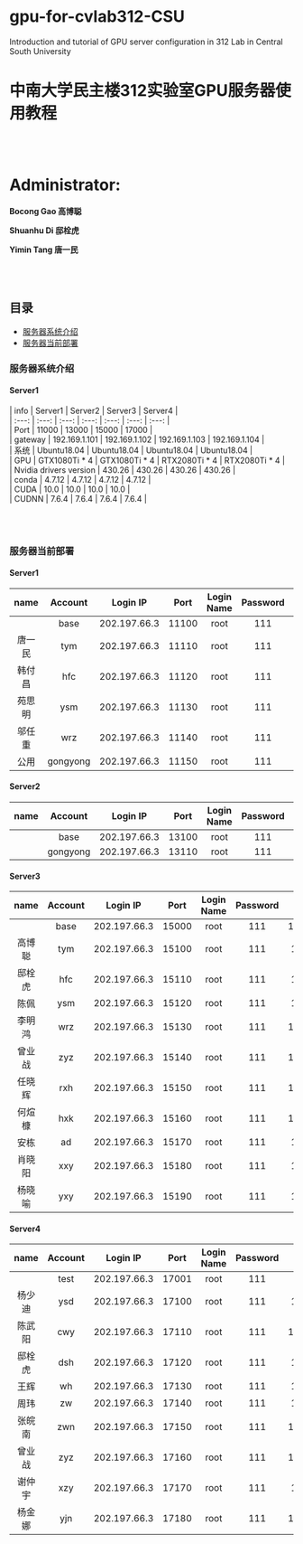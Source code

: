 # gpu-for-cvlab312-CSU
 Introduction and tutorial of GPU server configuration in 312 Lab in Central South University
# 中南大学民主楼312实验室GPU服务器使用教程
<br/>
<br/>

# Administrator:   

**Bocong Gao 高博聪**    

**Shuanhu Di 邸栓虎**    

**Yimin Tang 唐一民**   

<br/>
<br/>

## 目录
- [服务器系统介绍](#服务器系统介绍)
- [服务器当前部署](#服务器当前部署)


### 服务器系统介绍
#### Server1

| info | Server1 | Server2 | Server3 | Server4 |  
| :---: | :---: | :---: | :---: | :---: | :---: | :---: |  
| Port | 11000 | 13000 | 15000 | 17000 |  
| gateway | 192.169.1.101 | 192.169.1.102 | 192.169.1.103 | 192.169.1.104 |  
| 系统 | Ubuntu18.04 | Ubuntu18.04 | Ubuntu18.04 | Ubuntu18.04 |  
| GPU | GTX1080Ti * 4 | GTX1080Ti * 4 | RTX2080Ti * 4 | RTX2080Ti * 4 |  
| Nvidia drivers version | 430.26 | 430.26 | 430.26 | 430.26 |  
| conda | 4.7.12 | 4.7.12 | 4.7.12 | 4.7.12 |  
| CUDA | 10.0 | 10.0 | 10.0 | 10.0 |  
| CUDNN | 7.6.4 | 7.6.4 | 7.6.4 | 7.6.4 |  

<br/>
<br/>

### 服务器当前部署
#### Server1

| name | Account | Login IP | Port | Login Name | Password | Ipv4 address |  
| :----: | :----: | :------: | :---: | :------: | :---: | :--------: |
|   | base | 202.197.66.3 | 11100 | root | 111 | 10.119.6.151:22 |
| 唐一民 | tym | 202.197.66.3 | 11110 | root | 111 | 10.119.6.88:22 |
| 韩付昌 | hfc | 202.197.66.3 | 11120 | root | 111 | 10.119.6.155:22 |
| 苑思明 | ysm | 202.197.66.3 | 11130 | root | 111 | 10.119.6.62:22 |
| 邬任重 | wrz | 202.197.66.3 | 11140 | root | 111 | 10.119.6.55:22 |
| 公用 | gongyong | 202.197.66.3 | 11150 | root | 111 | 10.119.6.38:22 |

#### Server2

| name | Account | Login IP | Port | Login Name | Password | Ipv4 address |  
| :----: | :----: | :------: | :---: | :------: | :---: | :--------: |
|   | base | 202.197.66.3 | 13100 | root | 111 | 10.88.221.23:22 |
|   | gongyong | 202.197.66.3 | 13110 | root | 111 | 10.88.221.21:22 |

#### Server3

| name | Account | Login IP | Port | Login Name | Password | Ipv4 address |   
| :----: | :----: | :------: | :---: | :------: | :---: | :--------: |
|   | base | 202.197.66.3 | 15000 | root | 111 | 10.124.170.252:22 |
| 高博聪 | tym | 202.197.66.3 | 15100 | root | 111 | 10.124.170.74:22 |
| 邸栓虎 | hfc | 202.197.66.3 | 15110 | root | 111 | 10.124.170.91:22 |
| 陈佩 | ysm | 202.197.66.3 | 15120 | root | 111 | 10.124.170.22:22 |
| 李明鸿 | wrz | 202.197.66.3 | 15130 | root | 111 | 10.124.170.233:22 |
| 曾业战 | zyz | 202.197.66.3 | 15140 | root | 111 | 10.124.170.178:22 |
| 任晓辉 | rxh | 202.197.66.3 | 15150 | root | 111 | 10.124.170.150:22 |
| 何煊槺 | hxk | 202.197.66.3 | 15160 | root | 111 | 10.124.170.130:22 |
| 安栋 | ad | 202.197.66.3 | 15170 | root | 111 | 10.124.170.24:22 |
| 肖晓阳 | xxy | 202.197.66.3 | 15180 | root | 111 | 10.124.170.25:22 |
| 杨晓喻 | yxy | 202.197.66.3 | 15190 | root | 111 | 10.124.170.19:22 |

#### Server4

| name | Account | Login IP | Port | Login Name | Password | Ipv4 address |   
| :----: | :----: | :------: | :---: | :------: | :---: | :--------: |
|   | test | 202.197.66.3 | 17001 | root | 111 | |
| 杨少迪 | ysd | 202.197.66.3 | 17100 | root | 111 | 10.213.4.92:22 |
| 陈武阳 | cwy | 202.197.66.3 | 17110 | root | 111 | 10.213.4.100:22 |
| 邸栓虎 | dsh | 202.197.66.3 | 17120 | root | 111 | 10.213.4.70:22 |
| 王辉 | wh | 202.197.66.3 | 17130 | root | 111 | 10.213.4.84:22 |
| 周玮 | zw | 202.197.66.3 | 17140 | root | 111 | 10.213.4.74:22 |
| 张皖南 | zwn | 202.197.66.3 | 17150 | root | 111 | 10.213.4.134:22 |
| 曾业战 | zyz | 202.197.66.3 | 17160 | root | 111 | 10.213.4.226:22 |
| 谢仲宇 | xzy | 202.197.66.3 | 17170 | root | 111 | 10.213.4.54:22 |
| 杨金娜 | yjn | 202.197.66.3 | 17180 | root | 111 | 10.213.4.131:22 |